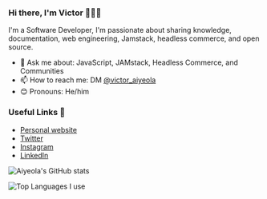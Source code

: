 ### Hi there, I'm Victor 🙋🏽‍♂️

I'm a Software Developer, I'm passionate about sharing knowledge, documentation, web engineering, Jamstack, headless commerce, and open source.

- 💬 Ask me about: JavaScript, JAMstack, Headless Commerce, and Communities
- 📫 How to reach me: DM [@victor_aiyeola](https://twitter.com/victor_aiyeola)
- 😊 Pronouns: He/him

### Useful Links 🌻

- [Personal website](https://aiyeola.dev)
- [Twitter](https://twitter.com/victor_aiyeola)
- [Instagram](https://www.instagram.com/victor_aiyeola/)
- [LinkedIn](https://www.linkedin.com/in/victor-aiyeola/)

![Aiyeola's GitHub stats](https://github-readme-stats.vercel.app/api?username=aiyeola&show_icons=true&theme=dark&count_private=true)

![Top Languages I use](https://github-readme-stats.vercel.app/api/top-langs/?username=aiyeola&theme=dark&langs_count=2)
